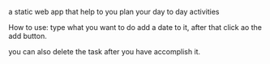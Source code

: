 a static web app that help to you plan your day to day activities

How to use:
type what you want  to do add a date to it, 
after that click ao the add button.

you  can also delete the task after you have accomplish it.
